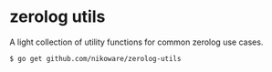 # zerolog utils

A light collection of utility functions for common
zerolog use cases.

```bash
$ go get github.com/nikoware/zerolog-utils
```

